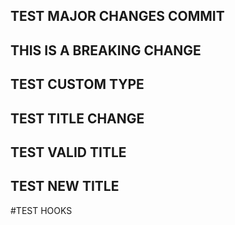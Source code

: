 ## TEST MAJOR CHANGES COMMIT

## THIS IS A BREAKING CHANGE

## TEST CUSTOM TYPE

## TEST TITLE CHANGE

## TEST VALID TITLE

## TEST NEW TITLE

#TEST HOOKS